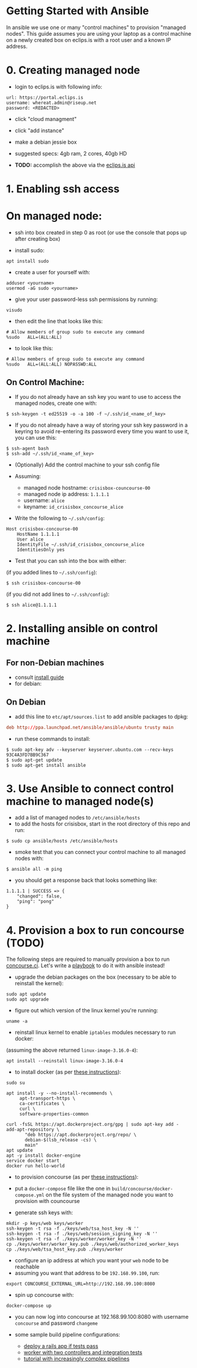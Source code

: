 # Getting Started with Ansible

In ansible we use one or many "control machines" to provision "managed nodes". This guide assumes you are using your laptop as a control machine on a newly created box on eclips.is with a root user and a known IP address.

# 0. Creating managed node

* login to eclips.is with following info:

```
url: https://portal.eclips.is
username: whereat.admin@riseup.net
password: <REDACTED>
```
* click "cloud managment"
* click "add instance"
* make a debian jessie box
* suggested specs: 4gb ram, 2 cores, 40gb HD

* **TODO:** accomplish the above via the [eclips.is api](https://portal.eclips.is/portal/cloud/ApiDoc#/default)

# 1. Enabling ssh access

# On managed node:

* ssh into box created in step 0 as root (or use the console that pops up after creating box)

* install sudo:

``` abap
apt install sudo
```

* create a user for yourself with:

``` shell
adduser <yourname>
usermod -aG sudo <yourname>
```

* give your user password-less ssh permissions by running:

``` shell
visudo
```

* then edit the line that looks like this:

``` shell
# Allow members of group sudo to execute any command
%sudo   ALL=(ALL:ALL)
```

* to look like this:

``` shell
# Allow members of group sudo to execute any command
%sudo   ALL=(ALL:ALL) NOPASSWD:ALL
```

## On Control Machine:

* If you do not already have an ssh key you want to use to access the managed nodes, create one with:

``` shell
$ ssh-keygen -t ed25519 -o -a 100 -f ~/.ssh/id_<name_of_key>
```

* If you do not already have a way of storing your ssh key password in a keyring to avoid re-entering its password every time you want to use it, you can use this:

``` shell
$ ssh-agent bash
$ ssh-add ~/.ssh/id_<name_of_key>
```
* (Optionally) Add the control machine to your ssh config file
* Assuming:
  * managed node hostname: `crisisbox-councourse-00`
  * managed node ip address: `1.1.1.1`
  * username: `alice`
  * keyname:  `id_crisisbox_concourse_alice`

* Write the following to `~/.ssh/config`:

``` shell
Host crisisbox-concourse-00
    HostName 1.1.1.1
    User alice
    IdentityFile ~/.ssh/id_crisisbox_concourse_alice
    IdentitiesOnly yes
```

* Test that you can ssh into the box with either:

(if you added lines to `~/.ssh/config`):

``` shell
$ ssh crisisbox-concourse-00
```

(if you did not add lines to `~/.ssh/config`):

``` shell
$ ssh alice@1.1.1.1
```


# 2. Installing ansible on control machine

## For non-Debian machines
* consult [install guide](http://docs.ansible.com/ansible/intro_installation.html)
* for debian:

## On Debian

* add this line to `etc/apt/sources.list` to add ansible packages to dpkg:

```conf
deb http://ppa.launchpad.net/ansible/ansible/ubuntu trusty main
```

* run these commands to install:

``` shell
$ sudo apt-key adv --keyserver keyserver.ubuntu.com --recv-keys 93C4A3FD7BB9C367
$ sudo apt-get update
$ sudo apt-get install ansible
```

# 3. Use Ansible to connect control machine to managed node(s)

* add a list of managed nodes to `/etc/ansible/hosts`
* to add the hosts for crisisbox, start in the root directory of this repo and run:

``` shell
$ sudo cp ansible/hosts /etc/ansible/hosts
```

* smoke test that you can connect your control machine to all managed nodes with:

``` shell
$ ansible all -m ping
```

* you should get a response back that looks something like:

``` shell
1.1.1.1 | SUCCESS => {
    "changed": false,
    "ping": "pong"
}

```

# 4. Provision a box to run concourse (TODO)

The following steps are required to manually provision a box to run [concourse.ci](https://concourse.ci/introduction.html). Let's write a [playbook](http://docs.ansible.com/ansible/playbooks_intro.html) to do it with ansible instead!

* upgrade the debian packages on the box (necessary to be able to reinstall the kernel):

``` abap
sudo apt update
sudo apt upgrade
```

* figure out which version of the linux kernel you're running:

``` shell
uname -a
```

* reinstall linux kernel to enable `iptables` modules necessary to run docker:

(assuming the above returned `linux-image-3.16.0-4`):

``` shell
apt install --reinstall linux-image-3.16.0-4
```

* to install docker (as per [these instructions](https://docs.docker.com/engine/installation/linux/debian/#/install-docker)):

``` shell
sudo su

apt install -y --no-install-recommends \
     apt-transport-https \
     ca-certificates \
     curl \
     software-properties-common

curl -fsSL https://apt.dockerproject.org/gpg | sudo apt-key add -
add-apt-repository \
       "deb https://apt.dockerproject.org/repo/ \
       debian-$(lsb_release -cs) \
       main"
apt update
apt -y install docker-engine
service docker start
docker run hello-world
```

* to provision concourse (as per [these instructions](http://concourse.ci/docker-repository.html)):

* put a `docker-compose` file like the one in `build/concourse/docker-compose.yml` on the file system of the managed node you want to provision with councourse

* generate ssh keys with:

``` shell
mkdir -p keys/web keys/worker
ssh-keygen -t rsa -f ./keys/web/tsa_host_key -N ''
ssh-keygen -t rsa -f ./keys/web/session_signing_key -N ''
ssh-keygen -t rsa -f ./keys/worker/worker_key -N ''
cp ./keys/worker/worker_key.pub ./keys/web/authorized_worker_keys
cp ./keys/web/tsa_host_key.pub ./keys/worker
```
* configure an ip address at which you want your `web` node to be reachable
* assuming you want that address to be `192.168.99.100`, run:

``` shell
export CONCOURSE_EXTERNAL_URL=http://192.168.99.100:8080
```

* spin up concourse with:

``` shell
docker-compose up
```

* you can now log into concourse at 192.168.99.100:8080 with username `concourse` and password `changeme`

* some sample build pipeline configurations:
  * [deploy a rails app if tests pass](http://concourse.ci/flight-school.html)
  * [worker with two controllers and integration tests](http://concourse.ci/pipelines.html)
  * [tutorial with increasingly complex pipelines](https://github.com/starkandwayne/concourse-tutorial)
